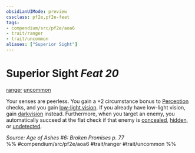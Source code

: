 ```yaml
---
obsidianUIMode: preview
cssclass: pf2e,pf2e-feat
tags:
- compendium/src/pf2e/aoa6
- trait/ranger
- trait/uncommon
aliases: ["Superior Sight"]
---
```

# Superior Sight  *Feat 20*  
[ranger](rules/traits/ranger.md)  [uncommon](rules/traits/uncommon.md)  


Your senses are peerless. You gain a +2 circumstance bonus to [Perception](compendium/skills.md#Perception) checks, and you gain [low-light vision](rules/abilities/low-light-vision.md). If you already have low-light vision, gain [darkvision](rules/abilities/darkvision.md) instead. Furthermore, when you target an enemy, you automatically succeed at the flat check if that enemy is [concealed](rules/conditions.md#Concealed), [hidden](rules/conditions.md#Hidden), or [undetected](rules/conditions.md#Undetected).

*Source: Age of Ashes #6: Broken Promises p. 77*  
%% #compendium/src/pf2e/aoa6 #trait/ranger #trait/uncommon %%